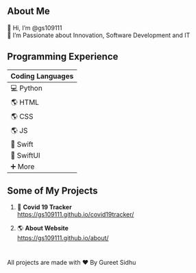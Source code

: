 ## About Me ##
👋 Hi, I’m @gs109111\
👀 I’m Passionate about Innovation, Software Development and IT

## Programming Experience ## 
| Coding Languages      | 
| ----------- 
| 💻 Python    | 
| 🌎 HTML |
| 🌎 CSS |
| 🌎 JS |
| 🍏 Swift    | 
| 🍎 SwiftUI |
| ➕ More |

## Some of My Projects ##
1. 🦠 **Covid 19 Tracker**\
      https://gs109111.github.io/covid19tracker/
   
2. 🌎 **About Website**\
     https://gs109111.github.io/about/

#
All projects are made with ❤️ By Gureet Sidhu 

